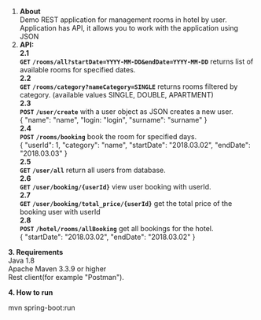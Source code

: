 1. **About**\
Demo REST application for management rooms in hotel by user.\
Application has API, it allows you to work with the application using JSON
2. **API:**\
**2.1**\
**`GET`** **`/rooms/all?startDate=YYYY-MM-DD&endDate=YYYY-MM-DD`** returns list of available rooms for specified dates.\
**2.2**\
**`GET`** **`/rooms/category?nameCategory=SINGLE`** returns rooms filtered by category.
(available values SINGLE, DOUBLE, APARTMENT)\
**2.3**\
**`POST`** **`/user/create`** with a user object as JSON creates a new user.\
{
"name": "name",
"login: "login",
"surname": "surname"
}\
**2.4**\
**`POST`** **`/rooms/booking`** book the room for specified days.\
{
"userId": 1,
"category": "name",
"startDate": "2018.03.02",
"endDate": "2018.03.03"
}\
**2.5**\
**`GET`** **`/user/all`** return all users from database.\
**2.6**\
**`GET`** **`/user/booking/{userId}`** view user booking with userId.\
**2.7**\
**`GET`** **`/user/booking/total_price/{userId}`** get the total price of the booking user with userId\
**2.8**\
**`POST`** **`/hotel/rooms/allBooking`** get all bookings for the hotel.\
{
"startDate": "2018.03.02",
"endDate": "2018.03.02"
}

**3. Requirements**\
Java 1.8\
Apache Maven 3.3.9 or higher\
Rest client(for example "Postman").

**4. How to run**

mvn spring-boot:run